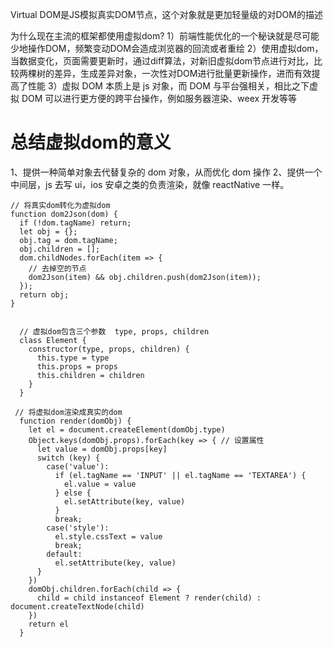 Virtual DOM是JS模拟真实DOM节点，这个对象就是更加轻量级的对DOM的描述

为什么现在主流的框架都使用虚拟dom?
1）前端性能优化的一个秘诀就是尽可能少地操作DOM，频繁变动DOM会造成浏览器的回流或者重绘
2）使用虚拟dom，当数据变化，页面需要更新时，通过diff算法，对新旧虚拟dom节点进行对比，比较两棵树的差异，生成差异对象，一次性对DOM进行批量更新操作，进而有效提高了性能
3）虚拟 DOM 本质上是 js 对象，而 DOM 与平台强相关，相比之下虚拟 DOM 可以进行更方便的跨平台操作，例如服务器渲染、weex 开发等等

# 总结虚拟dom的意义

1、提供一种简单对象去代替复杂的 dom 对象，从而优化 dom 操作
2、提供一个中间层，js 去写 ui，ios 安卓之类的负责渲染，就像 reactNative 一样。

```
// 将真实dom转化为虚拟dom
function dom2Json(dom) {
  if (!dom.tagName) return;
  let obj = {};
  obj.tag = dom.tagName;
  obj.children = [];
  dom.childNodes.forEach(item => {
    // 去掉空的节点
    dom2Json(item) && obj.children.push(dom2Json(item));
  });
  return obj;
}


  // 虚拟dom包含三个参数  type, props, children
  class Element {
    constructor(type, props, children) {
      this.type = type
      this.props = props
      this.children = children
    }
  }

 // 将虚拟dom渲染成真实的dom
  function render(domObj) {
    let el = document.createElement(domObj.type)
    Object.keys(domObj.props).forEach(key => { // 设置属性
      let value = domObj.props[key]
      switch (key) {
        case('value'):
          if (el.tagName == 'INPUT' || el.tagName == 'TEXTAREA') {
            el.value = value
          } else {
            el.setAttribute(key, value)
          }
          break;
        case('style'):
          el.style.cssText = value
          break;
        default:
          el.setAttribute(key, value)
      }
    })
    domObj.children.forEach(child => {
      child = child instanceof Element ? render(child) : document.createTextNode(child)
    })
    return el
  }
```